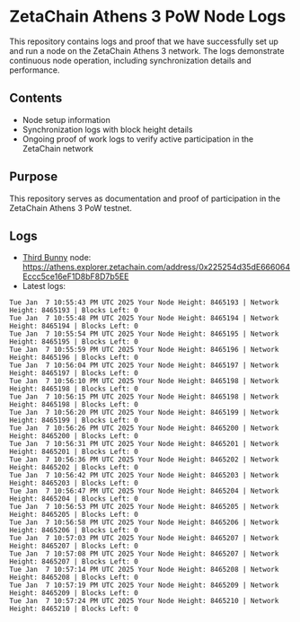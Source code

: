 # ZetaChain Athens 3 PoW Node Logs
This repository contains logs and proof that we have successfully set up and run a node on the ZetaChain Athens 3 network. The logs demonstrate continuous node operation, including synchronization details and performance.

## Contents
- Node setup information
- Synchronization logs with block height details
- Ongoing proof of work logs to verify active participation in the ZetaChain network

## Purpose
This repository serves as documentation and proof of participation in the ZetaChain Athens 3 PoW testnet.

## Logs

- [Third Bunny](https://thirdbunny.xyz/) node: https://athens.explorer.zetachain.com/address/0x225254d35dE666064Eccc5ce16eF1D8bF8D7b5EE
- Latest logs:
```
Tue Jan  7 10:55:43 PM UTC 2025 Your Node Height: 8465193 | Network Height: 8465193 | Blocks Left: 0
Tue Jan  7 10:55:48 PM UTC 2025 Your Node Height: 8465194 | Network Height: 8465194 | Blocks Left: 0
Tue Jan  7 10:55:54 PM UTC 2025 Your Node Height: 8465195 | Network Height: 8465195 | Blocks Left: 0
Tue Jan  7 10:55:59 PM UTC 2025 Your Node Height: 8465196 | Network Height: 8465196 | Blocks Left: 0
Tue Jan  7 10:56:04 PM UTC 2025 Your Node Height: 8465197 | Network Height: 8465197 | Blocks Left: 0
Tue Jan  7 10:56:10 PM UTC 2025 Your Node Height: 8465198 | Network Height: 8465198 | Blocks Left: 0
Tue Jan  7 10:56:15 PM UTC 2025 Your Node Height: 8465198 | Network Height: 8465198 | Blocks Left: 0
Tue Jan  7 10:56:20 PM UTC 2025 Your Node Height: 8465199 | Network Height: 8465199 | Blocks Left: 0
Tue Jan  7 10:56:26 PM UTC 2025 Your Node Height: 8465200 | Network Height: 8465200 | Blocks Left: 0
Tue Jan  7 10:56:31 PM UTC 2025 Your Node Height: 8465201 | Network Height: 8465201 | Blocks Left: 0
Tue Jan  7 10:56:36 PM UTC 2025 Your Node Height: 8465202 | Network Height: 8465202 | Blocks Left: 0
Tue Jan  7 10:56:42 PM UTC 2025 Your Node Height: 8465203 | Network Height: 8465203 | Blocks Left: 0
Tue Jan  7 10:56:47 PM UTC 2025 Your Node Height: 8465204 | Network Height: 8465204 | Blocks Left: 0
Tue Jan  7 10:56:53 PM UTC 2025 Your Node Height: 8465205 | Network Height: 8465205 | Blocks Left: 0
Tue Jan  7 10:56:58 PM UTC 2025 Your Node Height: 8465206 | Network Height: 8465206 | Blocks Left: 0
Tue Jan  7 10:57:03 PM UTC 2025 Your Node Height: 8465207 | Network Height: 8465207 | Blocks Left: 0
Tue Jan  7 10:57:08 PM UTC 2025 Your Node Height: 8465207 | Network Height: 8465207 | Blocks Left: 0
Tue Jan  7 10:57:14 PM UTC 2025 Your Node Height: 8465208 | Network Height: 8465208 | Blocks Left: 0
Tue Jan  7 10:57:19 PM UTC 2025 Your Node Height: 8465209 | Network Height: 8465209 | Blocks Left: 0
Tue Jan  7 10:57:24 PM UTC 2025 Your Node Height: 8465210 | Network Height: 8465210 | Blocks Left: 0
```
